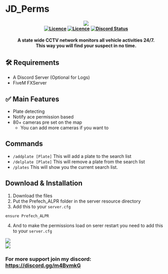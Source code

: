 # JD_Perms

<h4 align="center">
	<img src="https://prefech.com/img/PrefechALPR.png"><br>
	<a href="https://github.com/Prefech/Prefech_ALPR/releases/latest" title=""><img alt="Licence" src="https://img.shields.io/github/release/Prefech/Prefech_ALPR.svg"></a>
	<a href="LICENSE" title=""><img alt="Licence" src="https://img.shields.io/github/license/Prefech/Prefech_ALPR.svg"></a>
	<a href="https://discord.gg/m4BvmkG" title=""><img alt="Discord Status" src="https://discordapp.com/api/guilds/721339695199682611/widget.png"></a>
</h4>

<h4 align="center">
A state wide CCTV network monitors all vehicle activities 24/7. <br>
This way you will find your suspect in no time.
</h5>

## 🛠  Requirements
- A Discord Server (Optional for Logs)
- FiveM FXServer

## ✅ Main Features
- Plate detecting
- Notify ace permission based
- 80+ cameras pre set on the map
  - You can add more cameras if you want to

## Commands
- `/addplate [Plate]`   This will add a plate to the search list
- `/delplate [Plate]`   This will remove a plate from the search list
- `/plates`             This will show you the current search list.

## Download & Installation
1. Download the files
2. Put the Prefech_ALPR folder in the server resource directory
3. Add this to your `server.cfg`
```
ensure Prefech_ALPR
```
4. And to make the permissions load on serer restart you need to add this to your `server.cfg`

<img src="https://prefech.com/img/MapCounty.png"><br>
<img src="https://prefech.com/img/MapCity.png">

### For more support join my discord: https://discord.gg/m4BvmkG